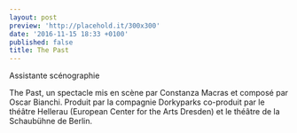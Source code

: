 ```yaml
---
layout: post
preview: 'http://placehold.it/300x300'
date: '2016-11-15 18:33 +0100'
published: false
title: The Past
---
```

Assistante scénographie

The Past, un spectacle mis en scène par Constanza Macras et composé par Oscar Bianchi. 
Produit par la compagnie Dorkyparks
co-produit par le théâtre Hellerau (European Center for the Arts Dresden) et le théâtre de la Schaubühne de Berlin.
